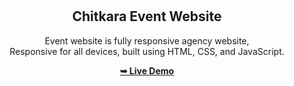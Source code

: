 <div align="center">
 
  <br />
  <br />

  <h2 align="center">Chitkara Event Website</h2>

  Event website is fully responsive agency website, <br />Responsive for all devices, built using HTML, CSS, and JavaScript.

  <a href="https://vaibhav-git00.github.io/Event-/"><strong>➥ Live Demo</strong></a>

</div>

<br />

